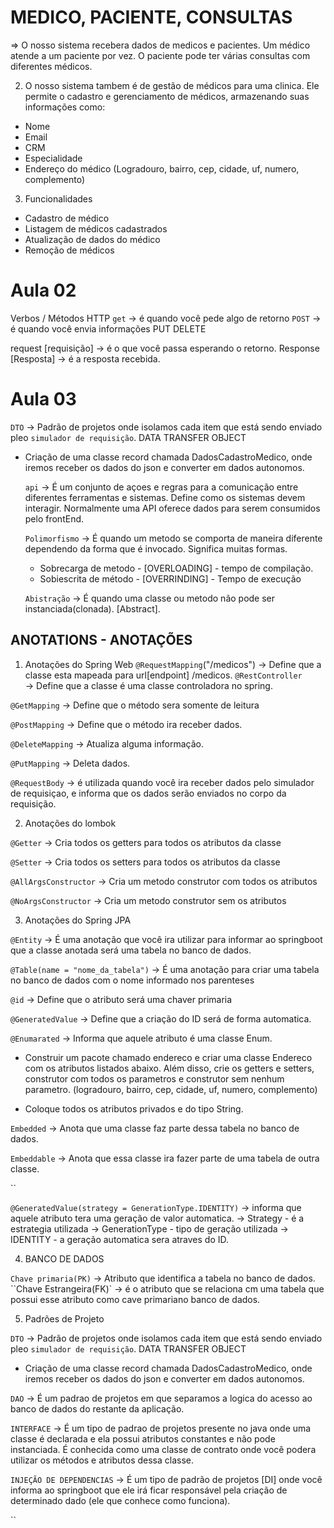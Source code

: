 # MEDICO, PACIENTE, CONSULTAS

=> O nosso sistema recebera dados de medicos e pacientes. Um médico atende a um paciente por vez. O paciente pode ter várias consultas com diferentes médicos.

2. O nosso sistema tambem é de gestão de médicos para uma clinica. Ele permite o cadastro e gerenciamento de médicos, armazenando suas informações como:
- Nome
- Email
- CRM
- Especialidade
- Endereço do médico (Logradouro, bairro, cep, cidade, uf, numero, complemento)


3. Funcionalidades 
- Cadastro de médico
- Listagem de médicos cadastrados
- Atualização de dados do médico
- Remoção de médicos

# Aula 02

Verbos / Métodos HTTP
`get` -> é quando você pede algo de retorno
`POST` -> é quando você envia informações
PUT
DELETE

request [requisição] -> é o que você passa esperando o retorno.
Response [Resposta] -> é a resposta recebida.

# Aula 03

`DTO` -> Padrão de projetos onde isolamos cada item que está sendo enviado pleo ``simulador de requisição``. DATA TRANSFER OBJECT
- Criação de uma classe record chamada DadosCadastroMedico, onde iremos receber os dados do json e converter em dados autonomos.

    `api` -> É um conjunto de açoes e regras para a comunicação entre diferentes ferramentas e sistemas. Define como os sistemas devem interagir.
    Normalmente uma API oferece dados para serem consumidos pelo frontEnd.

    `Polimorfismo` -> É quando um metodo se comporta de maneira diferente dependendo da forma que é invocado. Significa muitas formas.
    - Sobrecarga de metodo - [OVERLOADING] - tempo de compilação.
    - Sobiescrita de método - [OVERRINDING] - Tempo de execução

    `Abistração` -> É quando uma classe ou metodo não pode ser instanciada(clonada). [Abstract].     

## ANOTATIONS - ANOTAÇÕES
1. Anotações do Spring Web
`@RequestMapping`("/medicos") 
-> Define que a classe esta mapeada para  url[endpoint] /medicos.
`@RestController`  
-> Define que a classe é uma classe controladora no spring.

`@GetMapping`
-> Define que o método sera somente de leitura

`@PostMapping`
-> Define que o método ira receber dados.

`@DeleteMapping`
-> Atualiza alguma informação.

`@PutMapping`
-> Deleta dados.

`@RequestBody`
-> é utilizada quando você ira receber dados pelo simulador de requisiçao, e informa que os dados serão enviados no corpo da requisição.

2. Anotações do lombok

`@Getter`
-> Cria todos os getters para todos os atributos da classe

`@Setter`
-> Cria todos os setters para todos os atributos da classe

`@AllArgsConstructor`
-> Cria um metodo construtor com todos os atributos

`@NoArgsConstructor`
-> Cria um metodo construtor sem os atributos

3. Anotações do Spring JPA

`@Entity`
-> É uma anotação que você ira utilizar para informar ao springboot que a classe anotada será uma tabela no banco de dados.

`@Table(name = "nome_da_tabela")`
-> É uma anotação para criar uma tabela no banco de dados com o nome informado nos parenteses

`@id`
-> Define que o atributo será uma chaver primaria 

`@GeneratedValue`
-> Define que a criação do ID será de forma automatica.

`@Enumarated`
-> Informa que aquele atributo é uma classe Enum.
- Construir um pacote chamado endereco e criar uma classe Endereco com os atributos listados abaixo. Além disso, crie os getters e setters, construtor com todos os parametros e construtor sem nenhum parametro. (logradouro, bairro, cep, cidade, uf, numero, complemento)
* Coloque todos os atributos privados e do tipo String.


`Embedded`
-> Anota que uma classe faz parte dessa tabela no banco de dados.


`Embeddable`
-> Anota que essa classe ira fazer parte de uma tabela de outra classe.


``

`@GeneratedValue(strategy = GenerationType.IDENTITY)`
-> informa que aquele atributo tera uma geração de valor automatica.
-> Strategy - é a estrategia utilizada
-> GenerationType - tipo de geração utilizada
-> IDENTITY - a geração automatica sera atraves do ID.




4. BANCO DE DADOS

`Chave primaria(PK)` -> Atributo que identifica a tabela no banco de dados.
``Chave Estrangeira(FK)` -> é o atributo que se relaciona cm uma tabela que possui esse atributo como cave primariano banco de dados.





5. Padrões de Projeto

`DTO` -> Padrão de projetos onde isolamos cada item que está sendo enviado pleo ``simulador de requisição``. DATA TRANSFER OBJECT
- Criação de uma classe record chamada DadosCadastroMedico, onde iremos receber os dados do json e converter em dados autonomos.

`DAO` -> É um padrao de projetos em que separamos a logica do acesso ao banco de dados do restante da aplicação.

`INTERFACE` -> É um tipo de padrao de projetos presente no java onde uma classe é declarada e ela possui atributos constantes e não pode instanciada. É conhecida como uma classe de contrato onde você podera utilizar os métodos e atributos dessa classe.

`INJEÇÃO DE DEPENDENCIAS` -> É um tipo de padrão de projetos [DI] onde você informa ao springboot que ele irá ficar responsável pela criação de determinado dado (ele que conhece como funciona).

``
